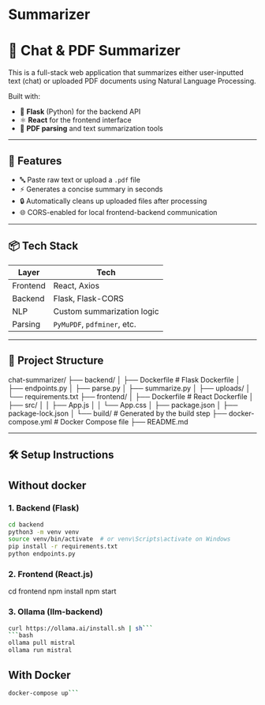 # Summarizer
# 🧠 Chat & PDF Summarizer

This is a full-stack web application that summarizes either user-inputted text (chat) or uploaded PDF documents using Natural Language Processing.

Built with:
- 🧰 **Flask** (Python) for the backend API
- ⚛️ **React** for the frontend interface
- 📄 **PDF parsing** and text summarization tools

---

## 🚀 Features

- 🔤 Paste raw text or upload a `.pdf` file
- ⚡ Generates a concise summary in seconds
- 🔒 Automatically cleans up uploaded files after processing
- 🌐 CORS-enabled for local frontend-backend communication

---

## 📦 Tech Stack

| Layer    | Tech                           |
|----------|--------------------------------|
| Frontend | React, Axios                   |
| Backend  | Flask, Flask-CORS              |
| NLP      | Custom summarization logic     |
| Parsing  | `PyMuPDF`, `pdfminer`, etc.    |

---

## 📁 Project Structure
chat-summarizer/
├── backend/
│   ├── Dockerfile            # Flask Dockerfile
│   ├── endpoints.py
│   ├── parse.py
│   ├── summarize.py
│   ├── uploads/
│   └── requirements.txt
├── frontend/
│   ├── Dockerfile            # React Dockerfile
│   ├── src/
│   │   ├── App.js
│   │   └── App.css
│   ├── package.json
│   ├── package-lock.json
│   └── build/                # Generated by the build step
├── docker-compose.yml        # Docker Compose file
├── README.md



---

## 🛠️ Setup Instructions
## Without docker
### 1. Backend (Flask)

```bash
cd backend
python3 -m venv venv
source venv/bin/activate  # or venv\Scripts\activate on Windows
pip install -r requirements.txt
python endpoints.py
```
### 2. Frontend (React.js)
cd frontend
npm install
npm start


### 3. Ollama (llm-backend)
```bash 
curl https://ollama.ai/install.sh | sh```
```bash
ollama pull mistral
ollama run mistral
```
## With Docker 
```bash
docker-compose up```






